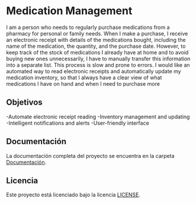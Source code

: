 ﻿# Medication Management

I am a person who needs to regularly purchase medications from a pharmacy for personal or family needs. When I make a purchase, I receive an electronic receipt with details of the medications bought, including the name of the medication, the quantity, and the purchase date. However, to keep track of the stock of medications I already have at home and to avoid buying new ones unnecessarily, I have to manually transfer this information into a separate list.
This process is slow and prone to errors. 
I would like an automated way to read electronic receipts and automatically update my medication inventory, so that I always have a clear view of what medications I have on hand and when I need to purchase more

## Objetivos
-Automate electronic receipt reading
-Inventory management and updating
-Intelligent notifications and alerts
-User-friendly interface

## Documentación

La documentación completa del proyecto se encuentra en la carpeta [Documentación](./Documentacion).

## Licencia

Este proyecto está licenciado bajo la licencia [LICENSE](./LICENSE).
